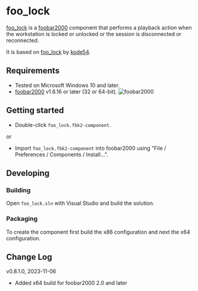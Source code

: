 
# foo_lock

[foo_lock](https://github.com/stuerp/foo_lock/releases) is a [foobar2000](https://www.foobar2000.org/) component that performs a playback action
when the workstation is locked or unlocked or the session is disconnected or reconnected.

It is based on [foo_lock](https://www.foobar2000.org/components/view/foo_lock) by [kode54](https://www.foobar2000.org/components/author/kode54).

## Requirements

* Tested on Microsoft Windows 10 and later.
* [foobar2000](https://www.foobar2000.org/download) v1.6.16 or later (32 or 64-bit). ![foobar2000](https://www.foobar2000.org/button-small.png)

## Getting started

* Double-click `foo_lock.fbk2-component`.

or

* Import `foo_lock.fbk2-component` into foobar2000 using "File / Preferences / Components / Install...".

## Developing

### Building

Open `foo_lock.sln` with Visual Studio and build the solution.

### Packaging

To create the component first build the x86 configuration and next the x64 configuration.

## Change Log

v0.8.1.0, 2023-11-06

* Added x64 build for foobar2000 2.0 and later